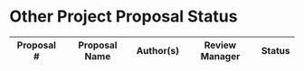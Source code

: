 # Other Project Proposal Status

| Proposal # | Proposal Name | Author(s) | Review Manager | Status |
| ---------- | ------------- | --------- | -------------- | ------ |